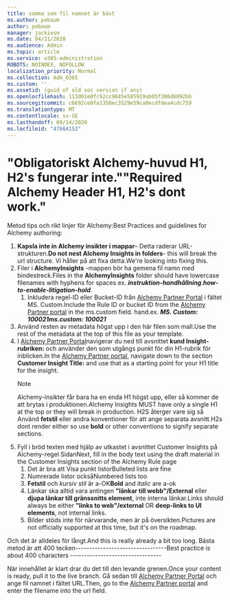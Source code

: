 ```yaml
---
title: samma som fil namnet är bäst
ms.author: pebaum
author: pebaum
manager: jackiesm
ms.date: 04/21/2020
ms.audience: Admin
ms.topic: article
ms.service: o365-administration
ROBOTS: NOINDEX, NOFOLLOW
localization_priority: Normal
ms.collection: Adm_O365
ms.custom: ''
ms.assetid: (guid of old soc version if any)
ms.openlocfilehash: 113d01e0fc92cc9845e585919ab05f386d6892bb
ms.sourcegitcommit: c6692ce0fa1358ec3529e59ca0ecdfdea4cdc759
ms.translationtype: MT
ms.contentlocale: sv-SE
ms.lasthandoff: 09/14/2020
ms.locfileid: "47664152"
---
```

# <a name="required-alchemy-header-h1-h2s-dont-work"></a><span data-ttu-id="c2015-102">"Obligatoriskt Alchemy-huvud H1, H2's fungerar inte."</span><span class="sxs-lookup"><span data-stu-id="c2015-102">"Required Alchemy Header H1, H2's dont work."</span></span>
<span data-ttu-id="c2015-103">Metod tips och rikt linjer för Alchemy:</span><span class="sxs-lookup"><span data-stu-id="c2015-103">Best Practices and guidelines for Alchemy authoring:</span></span>

1. <span data-ttu-id="c2015-104">**Kapsla inte in Alchemy insikter i mappar**– Detta raderar URL-strukturen.</span><span class="sxs-lookup"><span data-stu-id="c2015-104">**Do not nest Alchemy Insights in folders**- this will break the url structure.</span></span> <span data-ttu-id="c2015-105">Vi håller på att fixa detta.</span><span class="sxs-lookup"><span data-stu-id="c2015-105">We're looking into fixing this.</span></span>
1. <span data-ttu-id="c2015-106">Filer i **AlchemyInsights** -mappen bör ha gemena fil namn med bindestreck.</span><span class="sxs-lookup"><span data-stu-id="c2015-106">Files in the **AlchemyInsights** folder should have lowercase filenames with hyphens for spaces ex.</span></span> <span data-ttu-id="c2015-107">***instruktion-handhållning***.</span><span class="sxs-lookup"><span data-stu-id="c2015-107">***how-to-enable-litigation-hold***.</span></span>
    1. <span data-ttu-id="c2015-108">Inkludera regel-ID eller Bucket-ID från [Alchemy Partner Portal](https://alchemyportal.azurewebsites.net) i fältet MS. Custom.</span><span class="sxs-lookup"><span data-stu-id="c2015-108">Include the Rule ID or bucket ID from the [Alchemy Partner portal](https://alchemyportal.azurewebsites.net) in the ms.custom field.</span></span> <span data-ttu-id="c2015-109">hand.</span><span class="sxs-lookup"><span data-stu-id="c2015-109">ex.</span></span> <span data-ttu-id="c2015-110">***MS. Custom: 100021***</span><span class="sxs-lookup"><span data-stu-id="c2015-110">***ms.custom: 100021***</span></span>
1. <span data-ttu-id="c2015-111">Använd resten av metadata högst upp i den här filen som mall.</span><span class="sxs-lookup"><span data-stu-id="c2015-111">Use the rest of the metadata at the top of this file as your template.</span></span>
1. <span data-ttu-id="c2015-112">I [Alchemy Partner Portal](https://alchemyportal.azurewebsites.net)navigerar du ned till avsnittet **kund Insight-rubriken:** och använder den som utgångs punkt för din H1-rubrik för inblicken.</span><span class="sxs-lookup"><span data-stu-id="c2015-112">In the [Alchemy Partner portal](https://alchemyportal.azurewebsites.net), navigate down to the section **Customer Insight Title:** and use that as a starting point for your H1 title for the insight.</span></span> 
    > [!NOTE]
    > <span data-ttu-id="c2015-113">Alchemy-insikter får bara ha en enda H1 högst upp, eller så kommer de att brytas i produktionen.</span><span class="sxs-lookup"><span data-stu-id="c2015-113">Alchemy Insights MUST have only a single H1 at the top or they will break in production.</span></span> <span data-ttu-id="c2015-114">H2S återger vare sig så Använd **fetstil** eller andra konventioner för att ange separata avsnitt.</span><span class="sxs-lookup"><span data-stu-id="c2015-114">H2s dont render either so use **bold** or other conventions to signify separate sections.</span></span>
1. <span data-ttu-id="c2015-115">Fyll i bröd texten med hjälp av utkastet i avsnittet Customer Insights på Alchemy-regel Sidan</span><span class="sxs-lookup"><span data-stu-id="c2015-115">Next, fill in the body text using the draft material in the Customer Insights section of the Alchemy Rule page</span></span>
    1. <span data-ttu-id="c2015-116">Det är bra att Visa punkt listor</span><span class="sxs-lookup"><span data-stu-id="c2015-116">Bulleted lists are fine</span></span>
    1. <span data-ttu-id="c2015-117">Numrerade listor också</span><span class="sxs-lookup"><span data-stu-id="c2015-117">Numbered lists too</span></span>
    1. <span data-ttu-id="c2015-118">**Fetstil** och *kursiv stil* är a-OK</span><span class="sxs-lookup"><span data-stu-id="c2015-118">**Bold** and *italic* are a-ok</span></span>
    1. <span data-ttu-id="c2015-119">Länkar ska alltid vara antingen **"länkar till webb"/External** eller **djupa länkar till gränssnitts element**, inte interna länkar.</span><span class="sxs-lookup"><span data-stu-id="c2015-119">Links should always be either **"links to web"/external** OR **deep-links to UI elements**, not internal links.</span></span>
    1. <span data-ttu-id="c2015-120">Bilder stöds inte för närvarande, men är på översikten.</span><span class="sxs-lookup"><span data-stu-id="c2015-120">Pictures are not officially supported at this time, but it's on the roadmap.</span></span>

<span data-ttu-id="c2015-121">Och det är alldeles för långt.</span><span class="sxs-lookup"><span data-stu-id="c2015-121">And this is really already a bit too long.</span></span> <span data-ttu-id="c2015-122">Bästa metod är att 400 tecken---------------------------------</span><span class="sxs-lookup"><span data-stu-id="c2015-122">Best practice is about 400 characters ---------------------------------</span></span>

<span data-ttu-id="c2015-123">När innehållet är klart drar du det till den levande grenen.</span><span class="sxs-lookup"><span data-stu-id="c2015-123">Once your content is ready, pull it to the live branch.</span></span> <span data-ttu-id="c2015-124">Gå sedan till [Alchemy Partner Portal](https://alchemyportal.azurewebsites.net) och ange fil namnet i fältet URL.</span><span class="sxs-lookup"><span data-stu-id="c2015-124">Then, go to the [Alchemy Partner portal](https://alchemyportal.azurewebsites.net) and enter the filename into the url field.</span></span> 